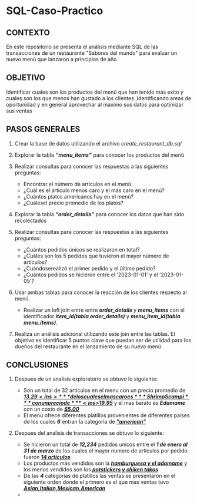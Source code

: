 # SQL-Caso-Practico
## CONTEXTO  
En este repositorio se presenta el análisis mediante SQL de las transacciones de un restaurante "Sabores del mundo"  para evaluar un nuevo menú que lanzaron a principios de año
## OBJETIVO
Identificar cuales son los productos del menú que han tenido más exito y cuales son los que menos han gustado a los clientes ,Identificando areas de oportunidad y en general aprovechar al maximo sus datos para optimizar sus ventas
## PASOS GENERALES
1. Crear la base de datos utilizando el archivo  _create_restaurant_db.sql_
2. Explorar la tabla ***“menu_items”*** para conocer los productos del menú
3. Realizar consultas para conocer las respuestas a las siguientes preguntas:
   - Encontrar el número de artículos en el menú.
   - ¿Cuál es el artículo menos caro y el más caro en el menú?
   - ¿Cuántos platos americanos hay en el menú?
   - ¿Cuálesel precio promedio de los platos?
  
4. Explorar la tabla ***“order_details”*** para conocer los datos que han sido recolectados
5. Realizar consultas para conocer las respuestas a las siguientes preguntas:
   - ¿Cuántos pedidos únicos se realizaron en total?
   - ¿Cuáles son los 5 pedidos que tuvieron el mayor número de artículos?
   - ¿Cuándoserealizó el primer pedido y el último pedido?
   - ¿Cuántos pedidos se hicieron entre el '2023-01-01' y el '2023-01-05'?
  
6. Usar ambas tablas para conocer la reacción de los clientes respecto al menú.
   - Realizar un left join entre entre ***order_details*** y ***menu_items*** con el identificador
 ***item_id(tabla order_details)*** y ***menu_item_id(tabla menu_items)***.

7. Realiza un análisis adicional utilizando este join entre las tablas.  El
 objetivo es identificar 5 puntos clave que puedan ser de utilidad para los dueños del
 restaurante en el lanzamiento de su nuevo menú

## CONCLUSIONES
1. Despues de un analisis exploratorio se obtuvo lo siguiente:  
   - Son un total de 32 articulos en el menu con un precio promedio de ***<ins>$13.29<ins>*** de los cuales el mas caro es ***Shrimp Scampi*** con un precio de ***<ins>$19.95<ins>*** y el mas barato es ***Edamame*** con un costo de ***<ins>$5.00<ins>***
   - El menu ofrece diferentes platillos provenientes de diferentes paises de los cuales ***6*** entran la categoria de ***<ins>"american"<ins>***
     
4. Despues del analisis de transacciones se obtuvo lo siguiente:  
   - Se hicieron un total de ***12,234*** pedidos unicos entre el ***1 de enero al 31 de marzo*** de los cuales el mayor numero de articulos por pedido fueron ***<ins>14 articulos<ins>***  
   - Los productos más vendidos son la ***<ins>hamburguesa y el adamame<ins>*** y los menos vendidos son los ***<ins>potstickers y chiken takos<ins>***  
   - De las ***4*** categorias de platillos las ventas se presentaron en el siguiente orden donde el primero es el que mas ventas tuvo ***<ins>Asian,Italian,Mexican,American<ins>***
   - 
   
